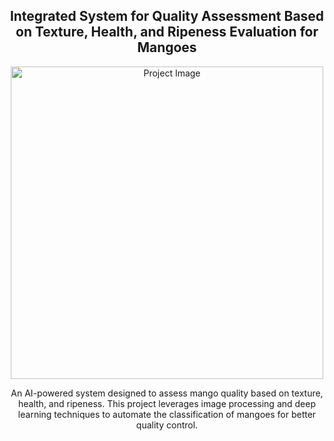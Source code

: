 <h2 align="center">Integrated System for Quality Assessment Based on Texture, Health, and Ripeness Evaluation for Mangoes</h2>

<p align="center">
  <img src=""C:\Users\91798\Desktop\CreativeDesigns.png"" alt="Project Image" width="500">
</p>

<p align="center">
  An AI-powered system designed to assess mango quality based on texture, health, and ripeness.  
  This project leverages image processing and deep learning techniques to automate the classification of mangoes for better quality control.
</p>
